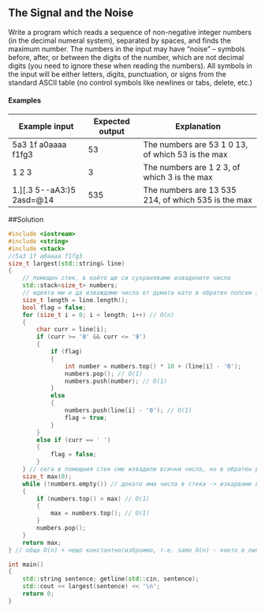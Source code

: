 ## The Signal and the Noise
Write a program which reads a sequence of non-negative integer numbers (in the decimal numeral system), separated by spaces, and finds the maximum number. The numbers in the input may have “noise” – symbols before, after, or between the digits of the number, which are not decimal digits (you need to ignore these when reading the numbers). All symbols in the input will be either letters, digits, punctuation, or signs from the standard ASCII table (no control symbols like newlines or tabs, delete, etc.)
#### Examples

Example input|Expected output|Explanation
-|-|-
5a3 1f a0aaaa f1fg3|53|The numbers are 53 1 0 13, of which 53 is the max
1 2 3|3|The numbers are 1 2 3, of which 3 is the max
1.][.3 5--aA3:)5 2asd=@14|535|The numbers are 13 535 214, of which 535 is the max

##Solution
```cpp
#include <iostream>
#include <string>
#include <stack>
//5a3 1f a0aaaa f1fg3
size_t largest(std::string& line)
{
	// помощен стек, в който ще си сухраняваме извадените числа
	std::stack<size_t> numbers;
	// идеята ми е да изваждаме числа от думата като в обратен полски запис или postfix запис
	size_t length = line.length();
	bool flag = false;
	for (size_t i = 0; i < length; i++) // O(n)
	{
		char curr = line[i];
		if (curr >= '0' && curr <= '9')
		{
			if (flag)
			{
				int number = numbers.top() * 10 + (line[i] - '0');
				numbers.pop(); // O(1)
				numbers.push(number); // O(1)
			}
			else
			{
				numbers.push(line[i] - '0'); // O(1)
				flag = true;
			}
		}
		else if (curr == ' ')
		{
			flag = false;
		}
	} // сега в помощния стек сме извадили всички числа, но в обратен ред, което в случая не е значимо
	size_t max(0);
	while (!numbers.empty()) // докато има числа в стека -> изкарваме и търсим най-голямото
	{
		if (numbers.top() > max) // O(1)
		{
			max = numbers.top(); // O(1)			
		}
		numbers.pop();
	}
	return max;
} // общо O(n) + нещо константно/изброимо, т.е. samo O(n) - което е линейно и е fine

int main()
{
	std::string sentence; getline(std::cin, sentence);
	std::cout << largest(sentence) << '\n';
	return 0;
}
```
